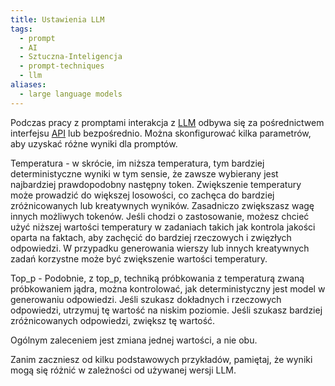 ```yaml
---
title: Ustawienia LLM
tags:
  - prompt
  - AI
  - Sztuczna-Inteligencja
  - prompt-techniques
  - llm
aliases:
  - large language models
---
```

Podczas pracy z promptami interakcja z [LLM](LLM) odbywa się za pośrednictwem interfejsu [API](API) lub bezpośrednio. Można skonfigurować kilka parametrów, aby uzyskać różne wyniki dla promptów.

Temperatura - w skrócie, im niższa temperatura, tym bardziej deterministyczne wyniki w tym sensie, że zawsze wybierany jest najbardziej prawdopodobny następny token. Zwiększenie temperatury może prowadzić do większej losowości, co zachęca do bardziej zróżnicowanych lub kreatywnych wyników. Zasadniczo zwiększasz wagę innych możliwych tokenów. Jeśli chodzi o zastosowanie, możesz chcieć użyć niższej wartości temperatury w zadaniach takich jak kontrola jakości oparta na faktach, aby zachęcić do bardziej rzeczowych i zwięzłych odpowiedzi. W przypadku generowania wierszy lub innych kreatywnych zadań korzystne może być zwiększenie wartości temperatury.

Top_p - Podobnie, z top_p, techniką próbkowania z temperaturą zwaną próbkowaniem jądra, można kontrolować, jak deterministyczny jest model w generowaniu odpowiedzi. Jeśli szukasz dokładnych i rzeczowych odpowiedzi, utrzymuj tę wartość na niskim poziomie. Jeśli szukasz bardziej zróżnicowanych odpowiedzi, zwiększ tę wartość.

Ogólnym zaleceniem jest zmiana jednej wartości, a nie obu.

Zanim zaczniesz od kilku podstawowych przykładów, pamiętaj, że wyniki mogą się różnić w zależności od używanej wersji LLM.